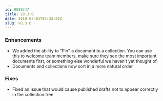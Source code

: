 ```yaml
---
id: 9888247
title: v0.3.0
date: 2018-03-01T07:33:02Z
slug: v0.3.0
---
```

    
### Enhancements

- We added the ability to "Pin" a document to a collection. You can use this to welcome team members, make sure they see the most important documents first, or something else wonderful we haven't yet thought of.
- Documents and collections now sort in a more natural order

### Fixes

- Fixed an issue that would cause published drafts not to appear correctly in the collection tree
      